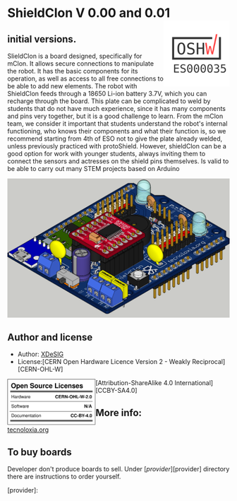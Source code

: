 # ShieldClon V 0.00 and 0.01 <img src="https://github.com/xdesig/ShieldClon/blob/master/img/ES000035.svg" width="150" align="right">

## initial versions.

SlieldClon is a board designed, specifically for mClon. It allows secure connections to manipulate the robot. It has the basic components for its operation, as well as access to all free connections to be able to add new elements. The robot with ShieldClon feeds through a 18650 Li-ion battery 3.7V, which you can recharge through the board.
This plate can be complicated to weld by students that do not have much experience, since it has many components and pins very together, but it is a good challenge to learn.
From the mClon team, we consider it important that students understand the robot's internal functioning, who knows their components and what their function is, so we recommend starting from 4th of ESO not to give the plate already welded, unless previously practiced with protoShield. However, shieldClon can be a good option for work with younger students, always inviting them to connect the sensors and actresses on the shield pins themselves.
Is valid to be able to carry out many STEM projects based on Arduino

![RENDER]


## Author and license
* Author: [XDeSIG][TWI01]
* License:[CERN Open Hardware Licence Version 2 - Weakly Reciprocal][CERN-OHL-W]
<img src="https://github.com/xdesig/ShieldClon/blob/master/img/oshw_facts.svg" width="200" align="left">
 [Attribution-ShareAlike 4.0 International] [CCBY-SA4.0]

## More info:
[tecnoloxia.org]
## To buy boards

Developer don't produce boards to sell. Under [_provider_][provider]
directory there are instructions to order yourself.


<!-- links -->
[tecnoloxia.org]: https://tecnoloxia.org/mclon/que-e-mclon/
[CCBY-SA4.0]: http://creativecommons.org/licenses/by-sa/4.0/
[TWI01]: https://twitter.com/xdesig
[RENDER]: https://github.com/xdesig/ShieldClon/blob/master/img/ShieldClon_0_01_34.png
[provider]: